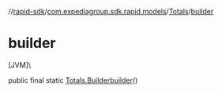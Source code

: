//[rapid-sdk](../../../index.md)/[com.expediagroup.sdk.rapid.models](../index.md)/[Totals](index.md)/[builder](builder.md)

# builder

[JVM]\

public final static [Totals.Builder](-builder/index.md)[builder](builder.md)()
